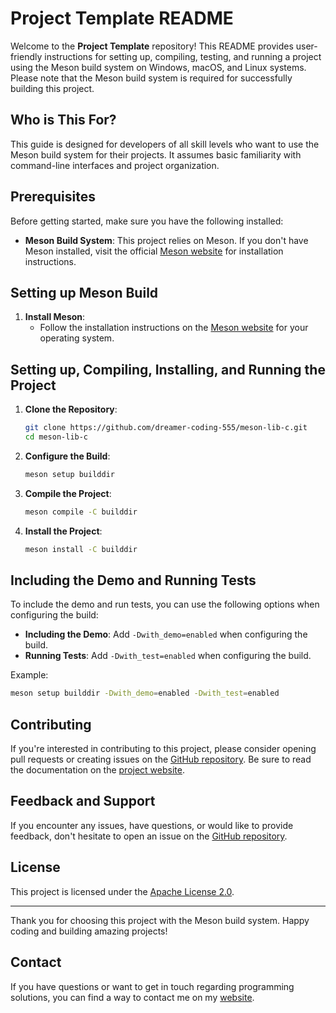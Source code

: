 # Project Template README

Welcome to the **Project Template** repository! This README provides user-friendly instructions for setting up, compiling, testing, and running a project using the Meson build system on Windows, macOS, and Linux systems. Please note that the Meson build system is required for successfully building this project.

## Who is This For?

This guide is designed for developers of all skill levels who want to use the Meson build system for their projects. It assumes basic familiarity with command-line interfaces and project organization.

## Prerequisites

Before getting started, make sure you have the following installed:

- **Meson Build System**: This project relies on Meson. If you don't have Meson installed, visit the official [Meson website](https://mesonbuild.com/Getting-meson.html) for installation instructions.

## Setting up Meson Build

1. **Install Meson**:
   - Follow the installation instructions on the [Meson website](https://mesonbuild.com/Getting-meson.html) for your operating system.

## Setting up, Compiling, Installing, and Running the Project

1. **Clone the Repository**:
   ```bash
   git clone https://github.com/dreamer-coding-555/meson-lib-c.git
   cd meson-lib-c
   ```

2. **Configure the Build**:
   ```bash
   meson setup builddir
   ```

3. **Compile the Project**:
   ```bash
   meson compile -C builddir
   ```

4. **Install the Project**:
   ```bash
   meson install -C builddir
   ```

## Including the Demo and Running Tests

To include the demo and run tests, you can use the following options when configuring the build:

- **Including the Demo**: Add `-Dwith_demo=enabled` when configuring the build.
- **Running Tests**: Add `-Dwith_test=enabled` when configuring the build.

Example:

```bash
meson setup builddir -Dwith_demo=enabled -Dwith_test=enabled
```

## Contributing

If you're interested in contributing to this project, please consider opening pull requests or creating issues on the [GitHub repository](https://github.com/dreamer-coding-555/meson-lib-c). Be sure to read the documentation on the [project website](https://trilobite.code.blog).

## Feedback and Support

If you encounter any issues, have questions, or would like to provide feedback, don't hesitate to open an issue on the [GitHub repository](https://github.com/dreamer-coding-555/meson-lib-c/issues).

## License

This project is licensed under the [Apache License 2.0](LICENSE).

---

Thank you for choosing this project with the Meson build system. Happy coding and building amazing projects!

## Contact

If you have questions or want to get in touch regarding programming solutions, you can find a way to contact me on my [website](https://trilobite.code.blog/contact/).